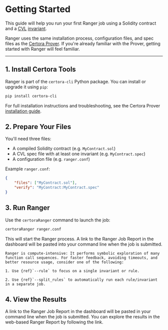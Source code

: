 # Getting Started

This guide will help you run your first Ranger job using a Solidity contract and a [CVL](/docs/cvl/index) [invariant](/docs/cvl/invariants).

Ranger uses the same installation process, configuration files, and spec files as the [Certora Prover](/docs/user-guide/index). If you're already familiar with the Prover, getting started with Ranger will feel familiar.

---

## 1. Install Certora Tools

Ranger is part of the `certora-cli` Python package. You can install or upgrade it using `pip`:

```bash
pip install certora-cli
```
For full installation instructions and troubleshooting, see the Certora Prover [installation guide](/docs/user-guide/install).

## 2. Prepare Your Files
You'll need three files:

- A compiled Solidity contract (e.g. `MyContract.sol`)
- A CVL spec file with at least one invariant (e.g. `MyContract.spec`)
- A configuration file (e.g. `ranger.conf`)

Example `ranger.conf`:

```json
{
    "files": ["MyContract.sol"],
    "verify": "MyContract:MyContract.spec"
}
```

## 3. Run Ranger
Use the `certoraRanger` command to launch the job:

```bash
certoraRanger ranger.conf
```

This will start the Ranger process. A link to the Ranger Job Report in the dashboard will be pasted into your command line when the job is submitted.

```{warning}
Ranger is compute-intensive: It performs symbolic exploration of many function call sequences. For faster feedback, avoiding timeouts, and better resource usage, consider one of the following:

1. Use {ref}`--rule` to focus on a single invariant or rule.

2. Use {ref}`--split_rules` to automatically run each rule/invariant in a separate job.
```


## 4. View the Results
A link to the Ranger Job Report in the dashboard will be pasted in your command line 
when the job is submitted. 
You can explore the results in the web-based Ranger Report by following the link. 

